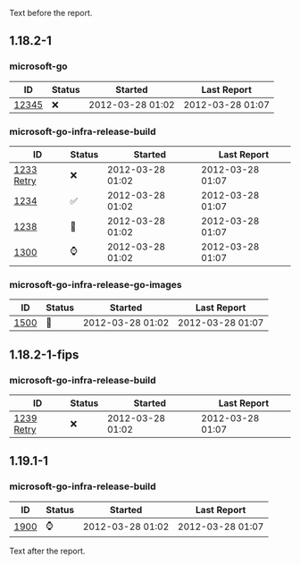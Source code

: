 Text before the report.

<!-- BEGIN section generated by go-infra './cmd/releasego report'. -->

## 1.18.2-1

### microsoft-go

| ID | Status | Started | Last Report |
| --- | --- | --- | --- |
| [12345](https://example.org/) | ❌ | 2012-03-28 01:02 | 2012-03-28 01:07 |

### microsoft-go-infra-release-build

| ID | Status | Started | Last Report |
| --- | --- | --- | --- |
| [1233](https://example.org/) [Retry](https://example.org/&view=ms.vss-build-web.run-extensions-tab) | ❌ | 2012-03-28 01:02 | 2012-03-28 01:07 |
| [1234](https://example.org/) | ✅ | 2012-03-28 01:02 | 2012-03-28 01:07 |
| [1238](https://example.org/) | 🏃 | 2012-03-28 01:02 | 2012-03-28 01:07 |
| [1300](https://example.org/) | ⌚ | 2012-03-28 01:02 | 2012-03-28 01:07 |

### microsoft-go-infra-release-go-images

| ID | Status | Started | Last Report |
| --- | --- | --- | --- |
| [1500](https://example.org/) | 🏃 | 2012-03-28 01:02 | 2012-03-28 01:07 |

## 1.18.2-1-fips

### microsoft-go-infra-release-build

| ID | Status | Started | Last Report |
| --- | --- | --- | --- |
| [1239](https://example.org/) [Retry](https://example.org/&view=ms.vss-build-web.run-extensions-tab) | ❌ | 2012-03-28 01:02 | 2012-03-28 01:07 |

## 1.19.1-1

### microsoft-go-infra-release-build

| ID | Status | Started | Last Report |
| --- | --- | --- | --- |
| [1900](https://example.org/) | ⌚ | 2012-03-28 01:02 | 2012-03-28 01:07 |

<!-- DATA [
  {
    "ID": "12345",
    "Version": "1.18.2-1",
    "Name": "microsoft-go",
    "URL": "https://example.org/",
    "Symbol": "❌",
    "LastUpdate": "2012-03-28T01:07:03Z",
    "StartTime": "2012-03-28T01:02:03Z"
  },
  {
    "ID": "1233",
    "Version": "1.18.2-1",
    "Name": "microsoft-go-infra-release-build",
    "URL": "https://example.org/",
    "Symbol": "❌",
    "LastUpdate": "2012-03-28T01:07:03Z",
    "StartTime": "2012-03-28T01:02:03Z"
  },
  {
    "ID": "1234",
    "Version": "1.18.2-1",
    "Name": "microsoft-go-infra-release-build",
    "URL": "https://example.org/",
    "Symbol": "✅",
    "LastUpdate": "2012-03-28T01:07:03Z",
    "StartTime": "2012-03-28T01:02:03Z"
  },
  {
    "ID": "1238",
    "Version": "1.18.2-1",
    "Name": "microsoft-go-infra-release-build",
    "URL": "https://example.org/",
    "Symbol": "🏃",
    "LastUpdate": "2012-03-28T01:07:03Z",
    "StartTime": "2012-03-28T01:02:03Z"
  },
  {
    "ID": "1300",
    "Version": "1.18.2-1",
    "Name": "microsoft-go-infra-release-build",
    "URL": "https://example.org/",
    "Symbol": "⌚",
    "LastUpdate": "2012-03-28T01:07:03Z",
    "StartTime": "2012-03-28T01:02:03Z"
  },
  {
    "ID": "1500",
    "Version": "1.18.2-1",
    "Name": "microsoft-go-infra-release-go-images",
    "URL": "https://example.org/",
    "Symbol": "🏃",
    "LastUpdate": "2012-03-28T01:07:03Z",
    "StartTime": "2012-03-28T01:02:03Z"
  },
  {
    "ID": "1239",
    "Version": "1.18.2-1-fips",
    "Name": "microsoft-go-infra-release-build",
    "URL": "https://example.org/",
    "Symbol": "❌",
    "LastUpdate": "2012-03-28T01:07:03Z",
    "StartTime": "2012-03-28T01:02:03Z"
  },
  {
    "ID": "1900",
    "Version": "1.19.1-1",
    "Name": "microsoft-go-infra-release-build",
    "URL": "https://example.org/",
    "Symbol": "⌚",
    "LastUpdate": "2012-03-28T01:07:03Z",
    "StartTime": "2012-03-28T01:02:03Z"
  }
] DATA -->
<!-- END section generated by go-infra './cmd/releasego report'. -->

Text after the report.